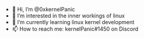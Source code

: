 - 👋 Hi, I’m @0xkernelPanic
- 👀 I’m interested in the inner workings of linux
- 🌱 I’m currently learning linux kernel development
- 📫 How to reach me: kernelPanic#1450 on Discord

<!---
0xkernelPanic/0xkernelPanic is a ✨ special ✨ repository because its `README.md` (this file) appears on your GitHub profile.
You can click the Preview link to take a look at your changes.
--->
